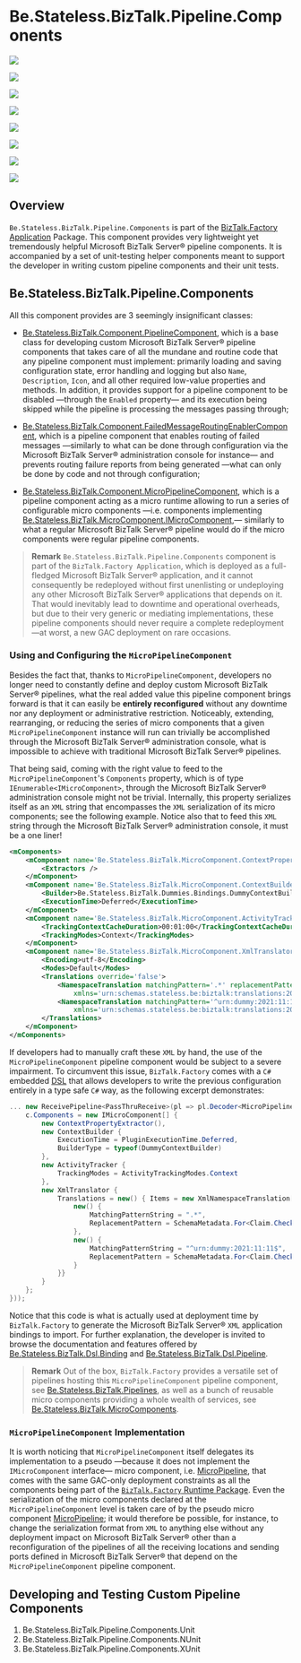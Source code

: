 ﻿# Be.Stateless.BizTalk.Pipeline.Components

<div class="badges">
<div>

[![][github.badge]][github]

[![][release.badge]][release]

</div>
<div>

[![][pipeline.ci.badge]][pipeline.ci]

[![][pipeline.mr.badge]][pipeline.mr]

</div>
<div>

[![][nuget.badge]][nuget]

[![][nuget.unit.badge]][nuget.unit]

[![][nuget.nunit.badge]][nuget.nunit]

[![][nuget.xunit.badge]][nuget.xunit]

</div>
</div>

## Overview

`Be.Stateless.BizTalk.Pipeline.Components` is part of the [BizTalk.Factory Application](./../../Factory/Application/README.md) Package. This component provides very lightweight yet tremendously helpful Microsoft BizTalk Server® pipeline components. It is accompanied by a set of unit-testing helper components meant to support the developer in writing custom pipeline components and their unit tests.

## Be.Stateless.BizTalk.Pipeline.Components

All this component provides are 3 seemingly insignificant classes:

- [Be.Stateless.BizTalk.Component.PipelineComponent][pipeline-component], which is a base class for developing custom Microsoft BizTalk Server® pipeline components that takes care of all the mundane and routine code that any pipeline component must implement: primarily loading and saving configuration state, error handling and logging but also `Name`, `Description`, `Icon`, and all other required low-value properties and methods. In addition, it provides support for a pipeline component to be disabled &mdash;through the `Enabled` property&mdash; and its execution being skipped while the pipeline is processing the messages passing through;

- [Be.Stateless.BizTalk.Component.FailedMessageRoutingEnablerComponent][failed-message-routing-enabler-component], which is a pipeline component that enables routing of failed messages &mdash;similarly to what can be done through configuration via the Microsoft BizTalk Server® administration console for instance&mdash; and prevents routing failure reports from being generated &mdash;what can only be done by code and not through configuration;

- [Be.Stateless.BizTalk.Component.MicroPipelineComponent][micro-pipeline-component], which is a pipeline component acting as a micro runtime allowing to run a series of configurable micro components &mdash;i.e. components implementing [Be.Stateless.BizTalk.MicroComponent.IMicroComponent][i-micro-component],&mdash; similarly to what a regular Microsoft BizTalk Server® pipeline would do if the micro components were regular pipeline components.

> **Remark** `Be.Stateless.BizTalk.Pipeline.Components` component is part of the `BizTalk.Factory Application`, which is deployed as a full-fledged Microsoft BizTalk Server® application, and it cannot consequently be redeployed without first unenlisting or undeploying any other Microsoft BizTalk Server® applications that depends on it. That would inevitably lead to downtime and operational overheads, but due to their very generic or mediating implementations, these pipeline components should never require a complete redeployment &mdash;at worst, a new GAC deployment on rare occasions.

### Using and Configuring the `MicroPipelineComponent`

Besides the fact that, thanks to `MicroPipelineComponent`, developers no longer need to constantly define and deploy custom Microsoft BizTalk Server® pipelines, what the real added value this pipeline component brings forward is that it can easily be **entirely reconfigured** without any downtime nor any deployment or administrative restriction. Noticeably, extending, rearranging, or reducing the series of micro components that a given `MicroPipelineComponent` instance will run can trivially be accomplished through the Microsoft BizTalk Server® administration console, what is impossible to achieve with traditional Microsoft BizTalk Server® pipelines.

That being said, coming with the right value to feed to the `MicroPipelineComponent`'s `Components` property, which is of type `IEnumerable<IMicroComponent>`, through the Microsoft BizTalk Server® administration console might not be trivial. Internally, this property serializes itself as an `XML` string that encompasses the `XML` serialization of its micro components; see the following example. Notice also that to feed this `XML` string through the Microsoft BizTalk Server® administration console, it must be a one liner!

```xml
<mComponents>
    <mComponent name='Be.Stateless.BizTalk.MicroComponent.ContextPropertyExtractor, Be.Stateless.BizTalk.Pipeline.MicroComponents, Version=2.1.0.0, Culture=neutral, PublicKeyToken=3707daa0b119fc14'>
        <Extractors />
    </mComponent>
    <mComponent name='Be.Stateless.BizTalk.MicroComponent.ContextBuilder, Be.Stateless.BizTalk.Pipeline.MicroComponents, Version=2.1.0.0, Culture=neutral, PublicKeyToken=3707daa0b119fc14'>
        <Builder>Be.Stateless.BizTalk.Dummies.Bindings.DummyContextBuilder, Be.Stateless.BizTalk.Dsl.Binding.Dummies, Version=2.1.0.0, Culture=neutral, PublicKeyToken=3707daa0b119fc14</Builder>
        <ExecutionTime>Deferred</ExecutionTime>
    </mComponent>
    <mComponent name='Be.Stateless.BizTalk.MicroComponent.ActivityTracker, Be.Stateless.BizTalk.Activity.Tracking, Version=2.1.0.0, Culture=neutral, PublicKeyToken=3707daa0b119fc14'>
        <TrackingContextCacheDuration>00:01:00</TrackingContextCacheDuration>
        <TrackingModes>Context</TrackingModes>
    </mComponent>
    <mComponent name='Be.Stateless.BizTalk.MicroComponent.XmlTranslator, Be.Stateless.BizTalk.Pipeline.MicroComponents, Version=2.1.0.0, Culture=neutral, PublicKeyToken=3707daa0b119fc14'>
        <Encoding>utf-8</Encoding>
        <Modes>Default</Modes>
        <Translations override='false'>
            <NamespaceTranslation matchingPattern='.*' replacementPattern='urn:schemas.stateless.be:biztalk:claim:2017:04'
                xmlns='urn:schemas.stateless.be:biztalk:translations:2013:07' />
            <NamespaceTranslation matchingPattern='^urn:dummy:2021:11:11$' replacementPattern='urn:schemas.stateless.be:biztalk:claim:2017:04'
                xmlns='urn:schemas.stateless.be:biztalk:translations:2013:07' />
        </Translations>
    </mComponent>
</mComponents>
```

If developers had to manually craft these `XML` by hand, the use of the `MicroPipelineComponent` pipeline component would be subject to a severe impairment. To circumvent this issue, `BizTalk.Factory` comes with a `C#` embedded [DSL][dsl] that allows developers to write the previous configuration entirely in a type safe `C#` way, as the following excerpt demonstrates:

```csharp
... new ReceivePipeline<PassThruReceive>(pl => pl.Decoder<MicroPipelineComponent>(c => {
    c.Components = new IMicroComponent[] {
        new ContextPropertyExtractor(),
        new ContextBuilder {
            ExecutionTime = PluginExecutionTime.Deferred,
            BuilderType = typeof(DummyContextBuilder)
        },
        new ActivityTracker {
            TrackingModes = ActivityTrackingModes.Context
        },
        new XmlTranslator {
            Translations = new() { Items = new XmlNamespaceTranslation[] {
                new() {
                    MatchingPatternString = ".*",
                    ReplacementPattern = SchemaMetadata.For<Claim.CheckOut>().TargetNamespace
                },
                new() {
                    MatchingPatternString = "^urn:dummy:2021:11:11$",
                    ReplacementPattern = SchemaMetadata.For<Claim.CheckIn>().TargetNamespace
                }
            }}
        }
    };
}));
```

Notice that this code is what is actually used at deployment time by `BizTalk.Factory` to generate the Microsoft BizTalk Server® `XML` application bindings to import. For further explanation, the developer is invited to browse the documentation and features offered by [Be.Stateless.BizTalk.Dsl.Binding](./../../Dsl/Binding/README.md) and [Be.Stateless.BizTalk.Dsl.Pipeline](./../../Dsl/Pipeline/README.md).

> **Remark** Out of the box, `BizTalk.Factory` provides a versatile set of pipelines hosting this `MicroPipelineComponent` pipeline component, see [Be.Stateless.BizTalk.Pipelines](./../../Pipelines/README.md), as well as a bunch of reusable micro components providing a whole wealth of services, see [Be.Stateless.BizTalk.MicroComponents](./../MicroComponents/README.md).

### `MicroPipelineComponent` Implementation

It is worth noticing that `MicroPipelineComponent` itself delegates its implementation to a pseudo &mdash;because it does not implement the `IMicroComponent` interface&mdash; micro component, i.e. [MicroPipeline][micro-pipeline], that comes with the same GAC-only deployment constraints as all the components being part of the [`BizTalk.Factory` Runtime Package](./../../Factory/Runtime/README.md). Even the serialization of the micro components declared at the `MicroPipelineComponent` level is taken care of by the pseudo micro component [MicroPipeline][micro-pipeline]; it would therefore be possible, for instance, to change the serialization format from `XML` to anything else without any deployment impact on Microsoft BizTalk Server® other than a reconfiguration of the pipelines of all the receiving locations and sending ports defined in Microsoft BizTalk Server® that depend on the `MicroPipelineComponent` pipeline component.

## Developing and Testing Custom Pipeline Components

1. Be.Stateless.BizTalk.Pipeline.Components.Unit
2. Be.Stateless.BizTalk.Pipeline.Components.NUnit
3. Be.Stateless.BizTalk.Pipeline.Components.XUnit

<!-- TODO -->

<!-- links -->

[github]: https://github.com/icraftsoftware/Be.Stateless.BizTalk.Pipeline.Components "Be.Stateless.BizTalk.Pipeline.Components GitHub Repository"
[github.badge]: https://img.shields.io/static/v1?label=Repository&message=Be.Stateless.BizTalk.Pipeline.Components&logo=github
[nuget]: https://www.nuget.org/packages/Be.Stateless.BizTalk.Pipeline.Components "Be.Stateless.BizTalk.Pipeline.Components NuGet Package"
[nuget.badge]: https://img.shields.io/nuget/v/Be.Stateless.BizTalk.Pipeline.Components.svg?label=Be.Stateless.BizTalk.Pipeline.Components&style=flat?style=plastic&logo=nuget
[nuget.unit]: https://www.nuget.org/packages/Be.Stateless.BizTalk.Pipeline.Components.Unit "Be.Stateless.BizTalk.Pipeline.Components.Unit NuGet Package"
[nuget.unit.badge]: https://img.shields.io/nuget/v/Be.Stateless.BizTalk.Pipeline.Components.Unit.svg?label=Be.Stateless.BizTalk.Pipeline.Components.Unit&style=flat&logo=nuget
[nuget.nunit]: https://www.nuget.org/packages/Be.Stateless.BizTalk.Pipeline.Components.NUnit "Be.Stateless.BizTalk.Pipeline.Components.NUnit NuGet Package"
[nuget.nunit.badge]: https://img.shields.io/nuget/v/Be.Stateless.BizTalk.Pipeline.Components.NUnit.svg?label=Be.Stateless.BizTalk.Pipeline.Components.NUnit&style=flat&logo=nuget
[nuget.xunit]: https://www.nuget.org/packages/Be.Stateless.BizTalk.Pipeline.Components.XUnit "Be.Stateless.BizTalk.Pipeline.Components.XUnit NuGet Package"
[nuget.xunit.badge]: https://img.shields.io/nuget/v/Be.Stateless.BizTalk.Pipeline.Components.XUnit.svg?label=Be.Stateless.BizTalk.Pipeline.Components.XUnit&style=flat&logo=nuget
[pipeline.ci]: https://dev.azure.com/icraftsoftware/be.stateless/_build/latest?definitionId=37&branchName=master "Azure DevOps Continuous Integration Build Pipeline"
[pipeline.ci.badge]: https://dev.azure.com/icraftsoftware/be.stateless/_apis/build/status/Be.Stateless.BizTalk.Pipeline.Components%20Continuous%20Integration?branchName=master&label=Continuous%20Integration%20Build
[pipeline.mr]: https://dev.azure.com/icraftsoftware/be.stateless/_build/latest?definitionId=38&branchName=master "Azure DevOps Release Build Pipeline"
[pipeline.mr.badge]: https://dev.azure.com/icraftsoftware/be.stateless/_apis/build/status/Be.Stateless.BizTalk.Pipeline.Components%20Manual%20Release?branchName=master&label=Manual%20Release%20Build
[release]: https://github.com/icraftsoftware/Be.Stateless.BizTalk.Pipeline.Components/releases/latest "Be.Stateless.BizTalk.Pipeline.Components Release"
[release.badge]: https://img.shields.io/github/v/release/icraftsoftware/Be.Stateless.BizTalk.Pipeline.Components?label=Release&logo=github
[dsl]: https://en.wikipedia.org/wiki/Domain-specific_language "Domain-Specific Language"
[failed-message-routing-enabler-component]: https://github.com/icraftsoftware/Be.Stateless.BizTalk.Pipeline.Components/blob/master/src/Be.Stateless.BizTalk.Pipeline.Components/Component/FailedMessageRoutingEnablerComponent.cs
[i-micro-component]: https://github.com/icraftsoftware/Be.Stateless.BizTalk.Pipeline.MicroComponents/blob/master/src/Be.Stateless.BizTalk.Pipeline.MicroComponents/MicroComponent/IMicroComponent.cs
[micro-pipeline]: https://github.com/icraftsoftware/Be.Stateless.BizTalk.Pipeline.MicroComponents/blob/master/src/Be.Stateless.BizTalk.Pipeline.MicroComponents/MicroComponent/MicroPipeline.cs
[micro-pipeline-component]: https://github.com/icraftsoftware/Be.Stateless.BizTalk.Pipeline.Components/blob/master/src/Be.Stateless.BizTalk.Pipeline.Components/Component/MicroPipelineComponent.cs
[pipeline-component]: https://github.com/icraftsoftware/Be.Stateless.BizTalk.Pipeline.Components/blob/master/src/Be.Stateless.BizTalk.Pipeline.Components/Component/PipelineComponent.cs

<!--
cSpell:ignore biztalk typeof undeploying unenlisting
-->
